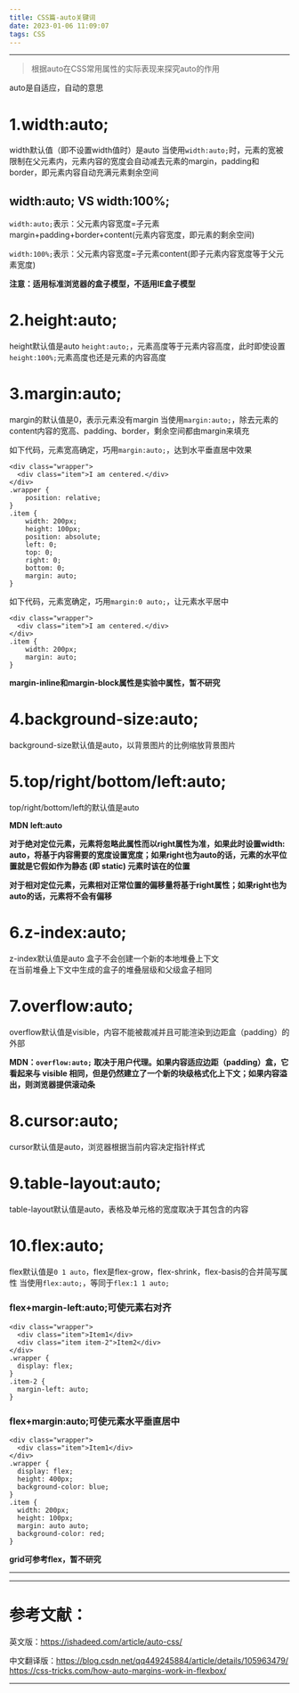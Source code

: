 ```yaml
---
title: CSS篇-auto关键词
date: 2023-01-06 11:09:07
tags: CSS
---
```


---

> 根据auto在CSS常用属性的实际表现来探究auto的作用

auto是自适应，自动的意思

# 1.width:auto;
width默认值（即不设置width值时）是auto
当使用`width:auto;`时，元素的宽被限制在父元素内，元素内容的宽度会自动减去元素的margin，padding和border，即元素内容自动充满元素剩余空间

## width:auto; VS width:100%;
`width:auto;`表示：父元素内容宽度=子元素margin+padding+border+content(元素内容宽度，即元素的剩余空间)

`width:100%;`表示：父元素内容宽度=子元素content(即子元素内容宽度等于父元素宽度)

**注意：适用标准浏览器的盒子模型，不适用IE盒子模型**

# 2.height:auto;
height默认值是auto
`height:auto;`，元素高度等于元素内容高度，此时即使设置`height:100%;`元素高度也还是元素的内容高度

# 3.margin:auto;
margin的默认值是0，表示元素没有margin
当使用`margin:auto;`，除去元素的content内容的宽高、padding、border，剩余空间都由margin来填充

如下代码，元素宽高确定，巧用`margin:auto;`，达到水平垂直居中效果

```
<div class="wrapper">
  <div class="item">I am centered.</div>
</div>
.wrapper {
    position: relative;
}
.item {
    width: 200px;
    height: 100px;
    position: absolute;
    left: 0;
    top: 0;
    right: 0;
    bottom: 0;
    margin: auto;
}
```

如下代码，元素宽确定，巧用`margin:0 auto;`，让元素水平居中

```
<div class="wrapper">
  <div class="item">I am centered.</div>
</div>
.item {
    width: 200px;
    margin: auto;
}
```

**margin-inline和margin-block属性是实验中属性，暂不研究**

# 4.background-size:auto;
background-size默认值是auto，以背景图片的比例缩放背景图片

# 5.top/right/bottom/left:auto;
top/right/bottom/left的默认值是auto

**MDN** 
**left:auto**

**对于绝对定位元素，元素将忽略此属性而以right属性为准，如果此时设置width: auto，将基于内容需要的宽度设置宽度；如果right也为auto的话，元素的水平位置就是它假如作为静态 (即 static) 元素时该在的位置**

**对于相对定位元素，元素相对正常位置的偏移量将基于right属性；如果right也为auto的话，元素将不会有偏移**

# 6.z-index:auto;
z-index默认值是auto
盒子不会创建一个新的本地堆叠上下文  
在当前堆叠上下文中生成的盒子的堆叠层级和父级盒子相同

# 7.overflow:auto;
overflow默认值是visible，内容不能被裁减并且可能渲染到边距盒（padding）的外部

**MDN：`overflow:auto;`**
**取决于用户代理。如果内容适应边距（padding）盒，它看起来与 visible 相同，但是仍然建立了一个新的块级格式化上下文；如果内容溢出，则浏览器提供滚动条**

# 8.cursor:auto;
cursor默认值是auto，浏览器根据当前内容决定指针样式

# 9.table-layout:auto;
table-layout默认值是auto，表格及单元格的宽度取决于其包含的内容

# 10.flex:auto;
flex默认值是`0 1 auto`，flex是flex-grow，flex-shrink，flex-basis的合并简写属性
当使用`flex:auto;`，等同于`flex:1 1 auto;`

### flex+margin-left:auto;可使元素右对齐
```
<div class="wrapper">
  <div class="item">Item1</div>
  <div class="item item-2">Item2</div>
</div>
.wrapper {
  display: flex;
}
.item-2 {
  margin-left: auto;
}
```

### flex+margin:auto;可使元素水平垂直居中
```
<div class="wrapper">
  <div class="item">Item1</div>
</div>
.wrapper {
  display: flex;
  height: 400px;
  background-color: blue;
}
.item {
  width: 200px;
  height: 100px;
  margin: auto auto;
  background-color: red;
}
```

**grid可参考flex，暂不研究**

---

---

# 参考文献：  
英文版：https://ishadeed.com/article/auto-css/  

中文翻译版：https://blog.csdn.net/qq449245884/article/details/105963479/   
https://css-tricks.com/how-auto-margins-work-in-flexbox/  

---
